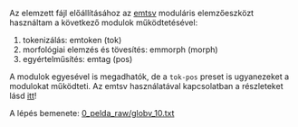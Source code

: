 Az elemzett fájl előállításához az [emtsv](https://github.com/dlt-rilmta/emtsv) moduláris elemzőeszközt használtam a következő modulok működtetésével:

1. tokenizálás: emtoken (tok)
1. morfológiai elemzés és tövesítés: emmorph (morph)
1. egyértelműsítés: emtag (pos)

A modulok egyesével is megadhatók, de a `tok-pos` preset is ugyanezeket a modulokat működteti. Az emtsv használatával kapcsolatban a részleteket lásd [itt](https://github.com/dlt-rilmta/emtsv)!

A lépés bemenete: [0_pelda_raw/globv_10.txt](../0_pelda_raw/globv_10.txt)
